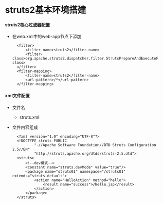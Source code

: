 # struts2基本环境搭建

#### struts2核心过滤器配置

- 在web.xml中的web-app节点下添加

        <filter>
            <filter-name>struts2</filter-name>
            <filter-class>org.apache.struts2.dispatcher.filter.StrutsPrepareAndExecuteFilter</filter-class>
        </filter>
        <filter-mapping>
            <filter-name>struts2</filter-name>
            <url-pattern>/*</url-pattern>
        </filter-mapping>

#### xml文件配置

- 文件名

    - struts.xml

- 文件内容组成

        <?xml version="1.0" encoding="UTF-8"?>
        <!DOCTYPE struts PUBLIC
                "-//Apache Software Foundation//DTD Struts Configuration 2.5//EN"
                "http://struts.apache.org/dtds/struts-2.5.dtd">
        <struts>
            <!--dev模式-->
            <constant name="struts.devMode" value="true"/>
            <package name="struts01" namespace="/struts01" extends="struts-default">
                <action name="HelloAction" method="hello">
                    <result name="success">/hello.jsp</result>
                </action>
            </package>
        </struts>